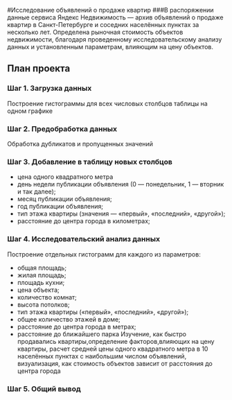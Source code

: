#Исследование объявлений о продаже квартир
###В распоряжении данные сервиса Яндекс Недвижимость — архив объявлений о продаже квартир в Санкт-Петербурге и соседних населённых пунктах за несколько лет. Определена рыночная стоимость объектов недвижимости, благодаря проведенному исследовательскому анализу данных и установленным параметрам, влияющим на цену объектов.

## План проекта

### Шаг 1. Загрузка данных
Построение гистограммы для всех числовых столбцов таблицы на одном графике


### Шаг 2. Предобработка данных
Обработка дубликатов и пропущенных значений


### Шаг 3. Добавление в таблицу новых столбцов
- цена одного квадратного метра
- день недели публикации объявления (0 — понедельник, 1 — вторник и так далее);
- месяц публикации объявления;
- год публикации объявления;
- тип этажа квартиры (значения — «‎первый», «последний», «другой»);
- расстояние до центра города в километрах;


### Шаг 4. Исследовательский анализ данных
Построение отдельных гистограмм для каждого из параметров:
- общая площадь;
- жилая площадь;
- площадь кухни;
- цена объекта;
- количество комнат;
- высота потолков;
- тип этажа квартиры («первый», «последний», «другой»);
- общее количество этажей в доме;
- расстояние до центра города в метрах;
- расстояние до ближайшего парка
Изучение, как быстро продавались квартиры,определение факторов,влияющих на цену квартиры, расчет средней цены одного квадратного метра в 10 населённых пунктах с наибольшим числом объявлений, визуализация, как стоимость объектов зависит от расстояния до центра города

### Шаг 5. Общий вывод
